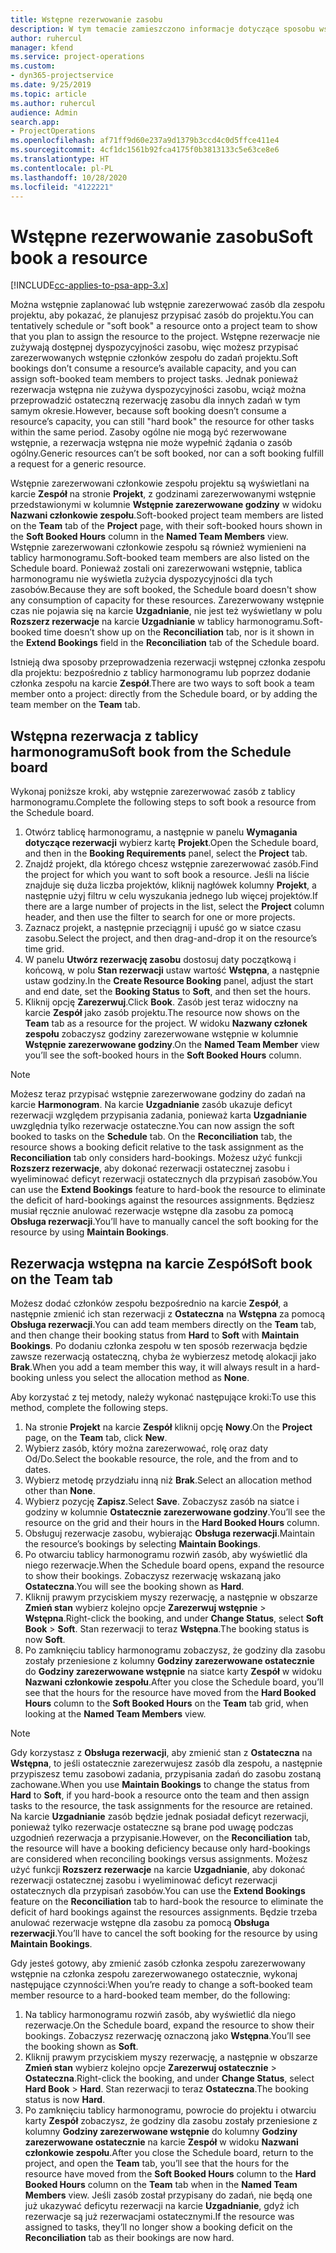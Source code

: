 ```yaml
---
title: Wstępne rezerwowanie zasobu
description: W tym temacie zamieszczono informacje dotyczące sposobu wstępnego planowania, czyli inaczej wstępnego rezerwowania, członków zespołu projektu.
author: ruhercul
manager: kfend
ms.service: project-operations
ms.custom:
- dyn365-projectservice
ms.date: 9/25/2019
ms.topic: article
ms.author: ruhercul
audience: Admin
search.app:
- ProjectOperations
ms.openlocfilehash: af71ff9d60e237a9d1379b3ccd4c0d5ffce411e4
ms.sourcegitcommit: 4cf1dc1561b92fca4175f0b3813133c5e63ce8e6
ms.translationtype: HT
ms.contentlocale: pl-PL
ms.lasthandoff: 10/28/2020
ms.locfileid: "4122221"
---
```

# <a name="soft-book-a-resource"></a><span data-ttu-id="186d2-103">Wstępne rezerwowanie zasobu</span><span class="sxs-lookup"><span data-stu-id="186d2-103">Soft book a resource</span></span>

[!INCLUDE[cc-applies-to-psa-app-3.x](../includes/cc-applies-to-psa-app-3x.md)]

<span data-ttu-id="186d2-104">Można wstępnie zaplanować lub wstępnie zarezerwować zasób dla zespołu projektu, aby pokazać, że planujesz przypisać zasób do projektu.</span><span class="sxs-lookup"><span data-stu-id="186d2-104">You can tentatively schedule or "soft book" a resource onto a project team to show that you plan to assign the resource to the project.</span></span> <span data-ttu-id="186d2-105">Wstępne rezerwacje nie zużywają dostępnej dyspozycyjności zasobu, więc możesz przypisać zarezerwowanych wstępnie członków zespołu do zadań projektu.</span><span class="sxs-lookup"><span data-stu-id="186d2-105">Soft bookings don’t consume a resource’s available capacity, and you can assign soft-booked team members to project tasks.</span></span> <span data-ttu-id="186d2-106">Jednak ponieważ rezerwacja wstępna nie zużywa dyspozycyjności zasobu, wciąż można przeprowadzić ostateczną rezerwację zasobu dla innych zadań w tym samym okresie.</span><span class="sxs-lookup"><span data-stu-id="186d2-106">However, because soft booking doesn’t consume a resource’s capacity, you can still "hard book" the resource for other tasks within the same period.</span></span> <span data-ttu-id="186d2-107">Zasoby ogólne nie mogą być rezerwowane wstępnie, a rezerwacja wstępna nie może wypełnić żądania o zasób ogólny.</span><span class="sxs-lookup"><span data-stu-id="186d2-107">Generic resources can’t be soft booked, nor can a soft booking fulfill a request for a generic resource.</span></span>

<span data-ttu-id="186d2-108">Wstępnie zarezerwowani członkowie zespołu projektu są wyświetlani na karcie **Zespół** na stronie **Projekt**, z godzinami zarezerwowanymi wstępnie przedstawionymi w kolumnie **Wstępnie zarezerwowane godziny** w widoku **Nazwani członkowie zespołu**.</span><span class="sxs-lookup"><span data-stu-id="186d2-108">Soft-booked project team members are listed on the **Team** tab of the **Project** page, with their soft-booked hours shown in the **Soft Booked Hours** column in the **Named Team Members** view.</span></span> <span data-ttu-id="186d2-109">Wstępnie zarezerwowani członkowie zespołu są również wymienieni na tablicy harmonogramu.</span><span class="sxs-lookup"><span data-stu-id="186d2-109">Soft-booked team members are also listed on the Schedule board.</span></span> <span data-ttu-id="186d2-110">Ponieważ zostali oni zarezerwowani wstępnie, tablica harmonogramu nie wyświetla zużycia dyspozycyjności dla tych zasobów.</span><span class="sxs-lookup"><span data-stu-id="186d2-110">Because they are soft booked, the Schedule board doesn't show any consumption of capacity for these resources.</span></span> <span data-ttu-id="186d2-111">Zarezerwowany wstępnie czas nie pojawia się na karcie **Uzgadnianie**, nie jest też wyświetlany w polu **Rozszerz rezerwacje** na karcie **Uzgadnianie** w tablicy harmonogramu.</span><span class="sxs-lookup"><span data-stu-id="186d2-111">Soft-booked time doesn’t show up on the **Reconciliation** tab, nor is it shown in the **Extend Bookings** field in the **Reconciliation** tab of the Schedule board.</span></span> 

<span data-ttu-id="186d2-112">Istnieją dwa sposoby przeprowadzenia rezerwacji wstępnej członka zespołu dla projektu: bezpośrednio z tablicy harmonogramu lub poprzez dodanie członka zespołu na karcie **Zespół**.</span><span class="sxs-lookup"><span data-stu-id="186d2-112">There are two ways to soft book a team member onto a project: directly from the Schedule board, or by adding the team member on the **Team** tab.</span></span> 

## <a name="soft-book-from-the-schedule-board"></a><span data-ttu-id="186d2-113">Wstępna rezerwacja z tablicy harmonogramu</span><span class="sxs-lookup"><span data-stu-id="186d2-113">Soft book from the Schedule board</span></span>
<span data-ttu-id="186d2-114">Wykonaj poniższe kroki, aby wstępnie zarezerwować zasób z tablicy harmonogramu.</span><span class="sxs-lookup"><span data-stu-id="186d2-114">Complete the following steps to soft book a resource from the Schedule board.</span></span> 

1. <span data-ttu-id="186d2-115">Otwórz tablicę harmonogramu, a następnie w panelu **Wymagania dotyczące rezerwacji** wybierz kartę **Projekt**.</span><span class="sxs-lookup"><span data-stu-id="186d2-115">Open the Schedule board, and then in the **Booking Requirements** panel, select the **Project** tab.</span></span>
2. <span data-ttu-id="186d2-116">Znajdź projekt, dla którego chcesz wstępnie zarezerwować zasób.</span><span class="sxs-lookup"><span data-stu-id="186d2-116">Find the project for which you want to soft book a resource.</span></span> <span data-ttu-id="186d2-117">Jeśli na liście znajduje się duża liczba projektów, kliknij nagłówek kolumny **Projekt**, a następnie użyj filtru w celu wyszukania jednego lub więcej projektów.</span><span class="sxs-lookup"><span data-stu-id="186d2-117">If there are a large number of projects in the list, select the **Project** column header, and then use the filter to search for one or more projects.</span></span>
3. <span data-ttu-id="186d2-118">Zaznacz projekt, a następnie przeciągnij i upuść go w siatce czasu zasobu.</span><span class="sxs-lookup"><span data-stu-id="186d2-118">Select the project, and then drag-and-drop it on the resource’s time grid.</span></span>
5. <span data-ttu-id="186d2-119">W panelu **Utwórz rezerwację zasobu** dostosuj daty początkową i końcową, w polu **Stan rezerwacji** ustaw wartość **Wstępna**, a następnie ustaw godziny.</span><span class="sxs-lookup"><span data-stu-id="186d2-119">In the **Create Resource Booking** panel, adjust the start and end date, set the **Booking Status** to **Soft**, and then set the hours.</span></span> 
6. <span data-ttu-id="186d2-120">Kliknij opcję **Zarezerwuj**.</span><span class="sxs-lookup"><span data-stu-id="186d2-120">Click **Book**.</span></span> <span data-ttu-id="186d2-121">Zasób jest teraz widoczny na karcie **Zespół** jako zasób projektu.</span><span class="sxs-lookup"><span data-stu-id="186d2-121">The resource now shows on the **Team** tab as a resource for the project.</span></span> <span data-ttu-id="186d2-122">W widoku **Nazwany członek zespołu** zobaczysz godziny zarezerwowane wstępnie w kolumnie **Wstępnie zarezerwowane godziny**.</span><span class="sxs-lookup"><span data-stu-id="186d2-122">On the **Named Team Member** view you’ll see the soft-booked hours in the **Soft Booked Hours** column.</span></span>

> [!NOTE]
> <span data-ttu-id="186d2-123">Możesz teraz przypisać wstępnie zarezerwowane godziny do zadań na karcie **Harmonogram**. Na karcie **Uzgadnianie** zasób ukazuje deficyt rezerwacji względem przypisania zadania, ponieważ karta **Uzgadnianie** uwzględnia tylko rezerwacje ostateczne.</span><span class="sxs-lookup"><span data-stu-id="186d2-123">You can now assign the soft booked to tasks on the **Schedule** tab. On the **Reconciliation** tab, the resource shows a booking deficit relative to the task assignment as the **Reconciliation** tab only considers hard-bookings.</span></span> <span data-ttu-id="186d2-124">Możesz użyć funkcji **Rozszerz rezerwacje**, aby dokonać rezerwacji ostatecznej zasobu i wyeliminować deficyt rezerwacji ostatecznych dla przypisań zasobów.</span><span class="sxs-lookup"><span data-stu-id="186d2-124">You can use the **Extend Bookings** feature to hard-book the resource to eliminate the deficit of hard-bookings against the resources assignments.</span></span> <span data-ttu-id="186d2-125">Będziesz musiał ręcznie anulować rezerwacje wstępne dla zasobu za pomocą **Obsługa rezerwacji**.</span><span class="sxs-lookup"><span data-stu-id="186d2-125">You’ll have to manually cancel the soft booking for the resource by using **Maintain Bookings**.</span></span>

## <a name="soft-book-on-the-team-tab"></a><span data-ttu-id="186d2-126">Rezerwacja wstępna na karcie Zespół</span><span class="sxs-lookup"><span data-stu-id="186d2-126">Soft book on the Team tab</span></span>

<span data-ttu-id="186d2-127">Możesz dodać członków zespołu bezpośrednio na karcie **Zespół**, a następnie zmienić ich stan rezerwacji z **Ostateczna** na **Wstępna** za pomocą **Obsługa rezerwacji**.</span><span class="sxs-lookup"><span data-stu-id="186d2-127">You can add team members directly on the **Team** tab, and then change their booking status from **Hard** to **Soft** with **Maintain Bookings**.</span></span> <span data-ttu-id="186d2-128">Po dodaniu członka zespołu w ten sposób rezerwacja będzie zawsze rezerwacją ostateczną, chyba że wybierzesz metodę alokacji jako **Brak**.</span><span class="sxs-lookup"><span data-stu-id="186d2-128">When you add a team member this way, it will always result in a hard-booking unless you select the allocation method as **None**.</span></span>

<span data-ttu-id="186d2-129">Aby korzystać z tej metody, należy wykonać następujące kroki:</span><span class="sxs-lookup"><span data-stu-id="186d2-129">To use this method, complete the following steps.</span></span>

1. <span data-ttu-id="186d2-130">Na stronie **Projekt** na karcie **Zespół** kliknij opcję **Nowy**.</span><span class="sxs-lookup"><span data-stu-id="186d2-130">On the **Project** page, on the **Team** tab, click **New**.</span></span>
2. <span data-ttu-id="186d2-131">Wybierz zasób, który można zarezerwować, rolę oraz daty Od/Do.</span><span class="sxs-lookup"><span data-stu-id="186d2-131">Select the bookable resource, the role, and the from and to dates.</span></span>
3. <span data-ttu-id="186d2-132">Wybierz metodę przydziału inną niż **Brak**.</span><span class="sxs-lookup"><span data-stu-id="186d2-132">Select an allocation method other than **None**.</span></span>
4. <span data-ttu-id="186d2-133">Wybierz pozycję **Zapisz**.</span><span class="sxs-lookup"><span data-stu-id="186d2-133">Select **Save**.</span></span> <span data-ttu-id="186d2-134">Zobaczysz zasób na siatce i godziny w kolumnie **Ostatecznie zarezerwowane godziny**.</span><span class="sxs-lookup"><span data-stu-id="186d2-134">You’ll see the resource on the grid and their hours in the **Hard Booked Hours** column.</span></span>
5. <span data-ttu-id="186d2-135">Obsługuj rezerwacje zasobu, wybierając **Obsługa rezerwacji**.</span><span class="sxs-lookup"><span data-stu-id="186d2-135">Maintain the resource’s bookings by selecting **Maintain Bookings**.</span></span>
6. <span data-ttu-id="186d2-136">Po otwarciu tablicy harmonogramu rozwiń zasób, aby wyświetlić dla niego rezerwacje.</span><span class="sxs-lookup"><span data-stu-id="186d2-136">When the Schedule board opens, expand the resource to show their bookings.</span></span> <span data-ttu-id="186d2-137">Zobaczysz rezerwację wskazaną jako **Ostateczna**.</span><span class="sxs-lookup"><span data-stu-id="186d2-137">You will see the booking shown as **Hard**.</span></span>
7. <span data-ttu-id="186d2-138">Kliknij prawym przyciskiem myszy rezerwację, a następnie w obszarze **Zmień stan** wybierz kolejno opcje **Zarezerwuj wstępnie** \> **Wstępna**.</span><span class="sxs-lookup"><span data-stu-id="186d2-138">Right-click the booking, and under **Change Status**, select **Soft Book** \> **Soft**.</span></span> <span data-ttu-id="186d2-139">Stan rezerwacji to teraz **Wstępna**.</span><span class="sxs-lookup"><span data-stu-id="186d2-139">The booking status is now **Soft**.</span></span>
8. <span data-ttu-id="186d2-140">Po zamknięciu tablicy harmonogramu zobaczysz, że godziny dla zasobu zostały przeniesione z kolumny **Godziny zarezerwowane ostatecznie** do **Godziny zarezerwowane wstępnie** na siatce karty **Zespół** w widoku **Nazwani członkowie zespołu**.</span><span class="sxs-lookup"><span data-stu-id="186d2-140">After you close the Schedule board, you’ll see that the hours for the resource have moved from the **Hard Booked Hours** column to the **Soft Booked Hours** on the **Team** tab grid, when looking at the **Named Team Members** view.</span></span>

> [!NOTE]
> <span data-ttu-id="186d2-141">Gdy korzystasz z **Obsługa rezerwacji**, aby zmienić stan z **Ostateczna** na **Wstępna**, to jeśli ostatecznie zarezerwujesz zasób dla zespołu, a następnie przypiszesz temu zasobowi zadania, przypisania zadań do zasobu zostaną zachowane.</span><span class="sxs-lookup"><span data-stu-id="186d2-141">When you use **Maintain Bookings** to change the status from **Hard** to **Soft**, if you hard-book a resource onto the team and then assign tasks to the resource, the task assignments for the resource are retained.</span></span> <span data-ttu-id="186d2-142">Na karcie **Uzgadnianie** zasób będzie jednak posiadał deficyt rezerwacji, ponieważ tylko rezerwacje ostateczne są brane pod uwagę podczas uzgodnień rezerwacja a przypisanie.</span><span class="sxs-lookup"><span data-stu-id="186d2-142">However, on the **Reconciliation** tab, the resource will have a booking deficiency because only hard-bookings are considered when reconciling bookings versus assignments.</span></span> <span data-ttu-id="186d2-143">Możesz użyć funkcji **Rozszerz rezerwacje** na karcie **Uzgadnianie**, aby dokonać rezerwacji ostatecznej zasobu i wyeliminować deficyt rezerwacji ostatecznych dla przypisań zasobów.</span><span class="sxs-lookup"><span data-stu-id="186d2-143">You can use the **Extend Bookings** feature on the **Reconciliation** tab to hard-book the resource to eliminate the deficit of hard bookings against the resources assignments.</span></span> <span data-ttu-id="186d2-144">Będzie trzeba anulować rezerwacje wstępne dla zasobu za pomocą **Obsługa rezerwacji**.</span><span class="sxs-lookup"><span data-stu-id="186d2-144">You’ll have to cancel the soft booking for the resource by using **Maintain Bookings**.</span></span>

<span data-ttu-id="186d2-145">Gdy jesteś gotowy, aby zmienić zasób członka zespołu zarezerwowany wstępnie na członka zespołu zarezerwowanego ostatecznie, wykonaj następujące czynności:</span><span class="sxs-lookup"><span data-stu-id="186d2-145">When you’re ready to change a soft-booked team member resource to a hard-booked team member, do the following:</span></span>

1. <span data-ttu-id="186d2-146">Na tablicy harmonogramu rozwiń zasób, aby wyświetlić dla niego rezerwacje.</span><span class="sxs-lookup"><span data-stu-id="186d2-146">On the Schedule board, expand the resource to show their bookings.</span></span> <span data-ttu-id="186d2-147">Zobaczysz rezerwację oznaczoną jako **Wstępna**.</span><span class="sxs-lookup"><span data-stu-id="186d2-147">You’ll see the booking shown as **Soft**.</span></span>
2. <span data-ttu-id="186d2-148">Kliknij prawym przyciskiem myszy rezerwację, a następnie w obszarze **Zmień stan** wybierz kolejno opcje **Zarezerwuj ostatecznie** \> **Ostateczna**.</span><span class="sxs-lookup"><span data-stu-id="186d2-148">Right-click the booking, and under **Change Status**, select **Hard Book** \> **Hard**.</span></span> <span data-ttu-id="186d2-149">Stan rezerwacji to teraz **Ostateczna**.</span><span class="sxs-lookup"><span data-stu-id="186d2-149">The booking status is now **Hard**.</span></span>
3. <span data-ttu-id="186d2-150">Po zamknięciu tablicy harmonogramu, powrocie do projektu i otwarciu karty **Zespół** zobaczysz, że godziny dla zasobu zostały przeniesione z kolumny **Godziny zarezerwowane wstępnie** do kolumny **Godziny zarezerwowane ostatecznie** na karcie **Zespół** w widoku **Nazwani członkowie zespołu**.</span><span class="sxs-lookup"><span data-stu-id="186d2-150">After you close the Schedule board, return to the project, and open the **Team** tab, you’ll see that the hours for the resource have moved from the **Soft Booked Hours** column to the **Hard Booked Hours** column on the **Team** tab when in the **Named Team Members** view.</span></span> <span data-ttu-id="186d2-151">Jeśli zasób został przypisany do zadań, nie będą one już ukazywać deficytu rezerwacji na karcie **Uzgadnianie**, gdyż ich rezerwacje są już rezerwacjami ostatecznymi.</span><span class="sxs-lookup"><span data-stu-id="186d2-151">If the resource was assigned to tasks, they’ll no longer show a booking deficit on the **Reconciliation** tab as their bookings are now hard.</span></span>


